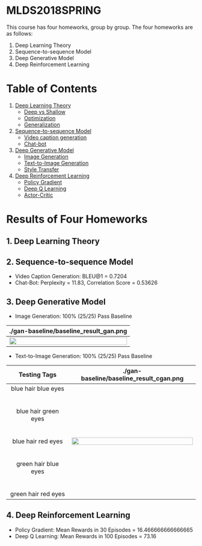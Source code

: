 # MLDS2018SPRING
This course has four homeworks, group by group. The four homeworks are as follows:
   1. Deep Learning Theory
   2. Sequence-to-sequence Model
   3. Deep Generative Model
   4. Deep Reinforcement Learning

# Table of Contents
<!--ts-->
   1. [Deep Learning Theory](https://github.com/JasonYao81000/MLDS2018SPRING/tree/master/hw1#mlds2018springhw1)
      * [Deep vs Shallow](https://github.com/JasonYao81000/MLDS2018SPRING/tree/master/hw1#1-deep-vs-shallow)
      * [Optimization](https://github.com/JasonYao81000/MLDS2018SPRING/tree/master/hw1#2-optimization)
      * [Generalization](https://github.com/JasonYao81000/MLDS2018SPRING/tree/master/hw1#3-generalization)
   2. [Sequence-to-sequence Model](https://github.com/JasonYao81000/MLDS2018SPRING/tree/master/hw2#mlds2018springhw2)
      * [Video caption generation](https://github.com/JasonYao81000/MLDS2018SPRING/tree/master/hw2/hw2_1#mlds2018springhw2hw2_1)
      * [Chat-bot](https://github.com/JasonYao81000/MLDS2018SPRING/tree/master/hw2/hw2_2#mlds2018springhw2hw2_2)
   3. [Deep Generative Model](https://github.com/JasonYao81000/MLDS2018SPRING/tree/master/hw3#mlds2018springhw3)
      * [Image Generation](https://github.com/JasonYao81000/MLDS2018SPRING/tree/master/hw3#3-1-image-generation)
      * [Text-to-Image Generation](https://github.com/JasonYao81000/MLDS2018SPRING/tree/master/hw3#3-2-text-to-image-generation)
      * [Style Transfer](https://github.com/JasonYao81000/MLDS2018SPRING/tree/master/hw3#3-3-style-transfer)
   4. [Deep Reinforcement Learning](https://github.com/JasonYao81000/MLDS2018SPRING/tree/master/hw4#mlds2018springhw4)
      * [Policy Gradient](https://github.com/JasonYao81000/MLDS2018SPRING/tree/master/hw4#4-1-policy-gradient)
      * [Deep Q Learning](https://github.com/JasonYao81000/MLDS2018SPRING/tree/master/hw4#4-2-deep-q-learning)
      * [Actor-Critic](https://github.com/JasonYao81000/MLDS2018SPRING/tree/master/hw4#4-3-actor-critic)
<!--te-->

# Results of Four Homeworks

## 1. Deep Learning Theory

## 2. Sequence-to-sequence Model

* Video Caption Generation: BLEU@1 = 0.7204
* Chat-Bot: Perplexity = 11.83, Correlation Score = 0.53626
      
## 3. Deep Generative Model

* Image Generation: 100% (25/25) Pass Baseline

|./gan-baseline/baseline_result_gan.png|
|:------------------------------------:|
|<img src="https://github.com/JasonYao81000/MLDS2018SPRING/blob/master/hw3/gan-baseline/baseline_result_gan.png" width="100%">|

* Text-to-Image Generation: 100% (25/25) Pass Baseline

| Testing Tags |./gan-baseline/baseline_result_cgan.png|
|:------------:|:-------------------------------------:|
|blue hair blue eyes<br><br><br>blue hair green eyes<br><br><br>blue hair red eyes<br><br><br>green hair blue eyes<br><br><br>green hair red eyes|<img src="https://github.com/JasonYao81000/MLDS2018SPRING/blob/master/hw3/gan-baseline/baseline_result_cgan.png" width="100%">|
      
## 4. Deep Reinforcement Learning

* Policy Gradient: Mean Rewards in 30 Episodes = 16.466666666666665
* Deep Q Learning: Mean Rewards in 100 Episodes = 73.16
